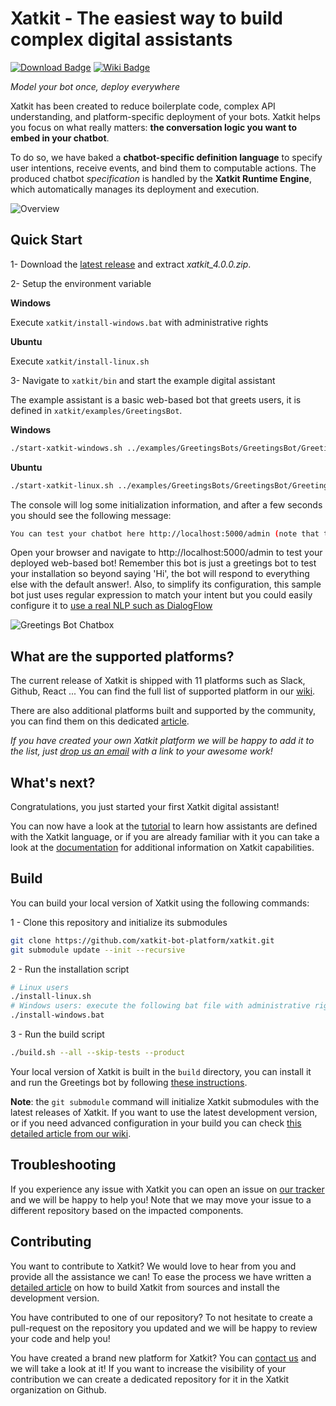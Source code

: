 Xatkit - The easiest way to build complex digital assistants
======

[![Download Badge](https://img.shields.io/badge/download-4.0.0-blue)](https://github.com/xatkit-bot-platform/xatkit-runtime/releases/latest) [![Wiki Badge](https://img.shields.io/badge/doc-wiki-blue)](https://github.com/xatkit-bot-platform/xatkit/wiki)


*Model your bot once, deploy everywhere*

Xatkit has been created to reduce boilerplate code, complex API understanding, and platform-specific deployment of your bots. Xatkit helps you focus on what really matters: **the conversation logic you want to embed in your chatbot**. 

To do so, we have baked a **chatbot-specific definition language** to specify user intentions, receive events, and bind them to computable actions. The produced chatbot *specification* is handled by the **Xatkit Runtime Engine**, which automatically manages its deployment and execution.

![Overview](https://raw.githubusercontent.com/wiki/xatkit-bot-platform/xatkit/img/overview.png)

## Quick Start

1- Download the [latest release](https://github.com/xatkit-bot-platform/xatkit-releases/releases/tag/4.0.0) and extract *xatkit_4.0.0.zip*.

2- Setup the environment variable

**Windows**

Execute `xatkit/install-windows.bat` with administrative rights

**Ubuntu**

Execute `xatkit/install-linux.sh`

3- Navigate to `xatkit/bin` and start the example digital assistant

The example assistant is a basic web-based bot that greets users, it is defined in `xatkit/examples/GreetingsBot`.

**Windows**

```bash
./start-xatkit-windows.sh ../examples/GreetingsBots/GreetingsBot/GreetingsBot.properties
```

**Ubuntu**

```bash
./start-xatkit-linux.sh ../examples/GreetingsBots/GreetingsBot/GreetingsBot.properties
```

The console will log some initialization information, and after a few seconds you should see the following message:

```bash
You can test your chatbot here http://localhost:5000/admin (note that the bots behavior can be slightly different on the test page than when it is deployed on a server)
```

Open your browser and navigate to http://localhost:5000/admin to test your deployed web-based bot! Remember this bot is just a greetings bot to test your installation so beyond saying 'Hi', the bot will respond to everything else with the default answer!. Also, to simplify its configuration, this sample bot just uses regular expression to match your intent but you could easily configure it to [use a real NLP such as DialogFlow](https://github.com/xatkit-bot-platform/xatkit-releases/wiki/Integrating-DialogFlow)

![Greetings Bot Chatbox](https://raw.githubusercontent.com/wiki/xatkit-bot-platform/xatkit/img/greetings-bot-example.gif)

## What are the supported platforms?

The current release of Xatkit is shipped with 11 platforms such as Slack, Github, React ... You can find the full list of supported platform in our [wiki](https://github.com/xatkit-bot-platform/xatkit/wiki).

There are also additional platforms built and supported by the community, you can find them on this dedicated [article](https://github.com/xatkit-bot-platform/xatkit/wiki). 

*If you have created your own Xatkit platform we will be happy to add it to the list, just [drop us an email](mailto:admin@xatkit.com) with a link to your awesome work!*

## What's next?

Congratulations, you just started your first Xatkit digital assistant!

You can now have a look at the [tutorial](https://github.com/xatkit-bot-platform/xatkit/wiki/Getting-Started) to learn how assistants are defined with the Xatkit language, or if you are already familiar with it you can take a look at the [documentation](https://github.com/xatkit-bot-platform/xatkit-releases/wiki) for additional information on Xatkit capabilities.

## Build

You can build your local version of Xatkit using the following commands:

1 - Clone this repository and initialize its submodules

```bash
git clone https://github.com/xatkit-bot-platform/xatkit.git
git submodule update --init --recursive
```

2 - Run the installation script

```bash
# Linux users
./install-linux.sh
# Windows users: execute the following bat file with administrative rights
./install-windows.bat
```

3 - Run the build script

```bash
./build.sh --all --skip-tests --product
```

Your local version of Xatkit is built in the `build` directory, you can install it and run the Greetings bot by following [these instructions](https://github.com/xatkit-bot-platform/xatkit#quick-start).

**Note**: the `git submodule` command will initialize Xatkit submodules with the latest releases of Xatkit. If you want to use the latest development version, or if you need advanced configuration in your build you can check [this detailed article from our wiki](https://github.com/xatkit-bot-platform/xatkit/wiki/Build-Xatkit).

## Troubleshooting

If you experience any issue with Xatkit you can open an issue on [our tracker](https://github.com/xatkit-bot-platform/xatkit/issues) and we will be happy to help you! Note that we may move your issue to a different repository based on the impacted components.



## Contributing

You want to contribute to Xatkit? We would love to hear from you and provide all the assistance we can! To ease the process we have written a [detailed article](https://github.com/xatkit-bot-platform/xatkit/wiki/Build-Xatkit) on how to build Xatkit from sources and install the development version.

You have contributed to one of our repository? To not hesitate to create a pull-request on the repository you updated and we will be happy to review your code and help you!

You have created a brand new platform for Xatkit? You can [contact us](mailto:admin@xatkit.com) and we will take a look at it! If you want to increase the visibility of your contribution we can create a dedicated repository for it in the Xatkit organization on Github.
